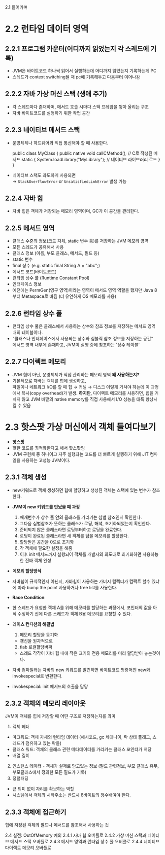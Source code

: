 2.1 들어가며
# 2.2 런타임 데이터 영역
## 2.2.1 프로그램 카운터(어디까지 읽었는지 각 스레드에 기록)
- JVM은 바이트코드 하나씩 읽어서 실행하는데 어디까지 읽었는지 기록하는게 PC 
- 스레드가 context switching될 때 pc에 기록해두고 다음부터 이어나감
	
## 2.2.2 자바 가상 머신 스택 (생애 주기)
- 각 스레드마다 존재하며, 메서드 호출 시마다 스택 프레임을 쌓아 올리는 구조
- 자바 바이트코드를 실행하기 위한 작업 공간
	
## 2.2.3 네이티브 메서드 스택
- 운영체제나 하드웨어와 직접 통신해야 할 때 사용한다.

	public class MyClass {
    public native void callCMethod();  // C로 작성된 메서드
    static {
        System.loadLibrary("MyLibrary");  // 네이티브 라이브러리 로드
    }
	}
	
- 네이티브 스택도 과도하게 사용되면  
→ `StackOverflowError` or `UnsatisfiedLinkError` 발생 가능

## 2.2.4 자바 힙
- 자바 힙은 객체가 저장되는 메모리 영역이며, GC가 이 공간을 관리한다.
  
## 2.2.5 메서드 영역
- 클래스 수준의 정보(코드 자체, static 변수 등)를 저장하는 JVM 메모리 영역
- 모든 스레드가 공유해서 사용
- 클래스 정보 (이름, 부모 클래스, 메서드, 필드 등)
- static 변수
- final 상수 (e.g. static final String A = "abc";)
- 메서드 코드(바이트코드)
- 런타임 상수 풀 (Runtime Constant Pool)
- 인터페이스 정보
- 예전에는 PermGen(영구 영역)이라는 영역이 메서드 영역 역할을 했지만 Java 8부터 Metaspace로 바뀜 (더 유연하게 OS 메모리를 사용)

## 2.2.6 런타임 상수 풀
- 런타임 상수 풀은 클래스에서 사용하는 상수와 참조 정보를 저장하는 메서드 영역 내의 테이블이다.
- "클래스나 인터페이스에서 사용되는 상수와 심볼릭 참조 정보를 저장하는 공간"  
메서드 영역 내부에 존재하고, JVM이 실행 중에 참조하는 '상수 테이블'

## 2.2.7 다이렉트 메모리
- JVM 힙이 아닌, 운영체제가 직접 관리하는 메모리 영역
**왜 사용하는지?**
- 기본적으로 자바는 객체를 힙에 생성하고,  
파일이나 네트워크 I/O를 할 때 힙 → 커널 → 디스크 이렇게 거쳐야 하는데
이 과정에서 복사(copy overhead)가 발생.
**하지만**, 다이렉트 메모리를 사용하면, 힙을 거치지 않고 JVM 바깥의 native memory를 직접 사용해서
I/O 성능을 대폭 향상시킬 수 있음

# 2.3 핫스팟 가상 머신에서 객체 들여다보기
- **핫스팟**
- 핫한 코드를 최적화한다고 해서 핫스팟임
- JVM 구현체 중 하나이고 자주 실행되는 코드를 더 빠르게 실행하기 위해 JIT 컴파일을 사용하는 고성능 JVM이다.

## 2.3.1 객체 생성
- new키워드로 객체 생성하면 힙에 할당하고 생성된 객체는 스택에 있는 변수가 참조한다.
- **JVM이 new 키워드를 만났을 때 과정**
  1. 매개변수가 상수 풀 안의 클래스를 가리키는 심벌 참조인지 확인한다.
  2. 그다음 심벌참조가 뜻하는 클래스가 로딩, 해석, 초기화되었는지 확인한다.
  3. 준비되지 않은 클래스라면 로딩부터하고 로딩을 완료한다.
  4. 로딩이 완료된 클래스라면 새 객체를 담을 메모리를 할당한다.
  5. 할당받은 공간을 0으로 초기화
  6. 각 객체에 필요한 설정을 해줌
  7. 이후 init 메서드까지 실행되어 객체를 개발자의 의도대로 최기화하면 사용하능한 진짜 객체 완성
- **메모리 할당방식**
- 자바힙이 규칙적인지 아닌지, 자바힙이 사용하는 가비지 컬렉터가 컴팩트 할수 있냐에 따라 bump the point 사용하거나 free list를 사용한다. 
- **Race Condition**
- 한 스레드가 요청한 객체 A를 위해 메모리를 할당하는 과정에서, 포인터의 값을 아직 수정하기 전에 다른 스레드가 객체 B용 메모리를 요청할 수 있다.
- **레이스 컨디션의 해결법**
  1.  메모리 할당을 동기화
    - 갱신을 원자적으로 
  2.  tlab 로컬할당버퍼
     - 스레드 각각이 자바 힙 내에 작은 크기의 전용 메모리를 미리 할당받아 놓는것이다.
 
- 자바 컴파일러는 자바의 new 키워드를 발견하면 바이트코드 명령어인 new와 invokespecial로 변환한다.
- invokespecial: init 메서드의 호출을 담당
## 2.3.2 객체의 메모리 레이아웃
JVM이 객체를 힙에 저장할 때 어떤 구조로 저장하는지를 의미
  1. 객체 헤더
  - 마크워드: 객체 자체의 런타임 데이터 (해시코드, gc 세대나이, 락 상태 플래그, 스레드가 점유하고 있는 락들) 
  - 클래스 워드: 객체의 클래스 관련 메타데이터를 가리키는 클래스 포인터가 저장
  - 배열 길이
  2. 인스턴스 데이터
    - 객체가 실제로 담고있는 정보 (필드 관련정보, 부모 클래스 유무, 부모클래스에서 정의한 모든 필드가 기록)
  3. 정렬패딩
- 큰 의미 없이 자리를 확보하는 역할
- 시스템에서 객체의 시작주소는 반드시 8바이트의 정수배여야 한다.
## 2.3.3 객체에 접근하기
  힙에 저장된 객체의 필드나 메서드를 참조해서 사용하는 것
  


2.4 실전: OutOfMemory 예외
2.4.1 자바 힙 오버플로
2.4.2 가상 머신 스택과 네이티브 메서드 스택 오버플로
2.4.3 메서드 영역과 런타임 상수 풀 오버플로
2.4.4 네이티브 다이렉트 메모리 오버플로


